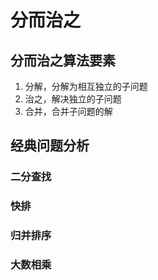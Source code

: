 # 分而治之

## 分而治之算法要素

1. 分解，分解为相互独立的子问题
2. 治之，解决独立的子问题
3. 合并，合并子问题的解

## 经典问题分析

### 二分查找

### 快排

### 归并排序

### 大数相乘
